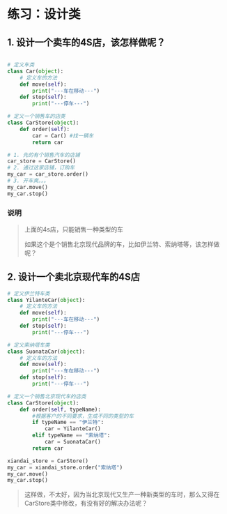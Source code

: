 # 练习：设计类

## 1. 设计一个卖车的4S店，该怎样做呢？

```python

# 定义车类
class Car(object):
	# 定义车的方法
	def move(self):
		print("---车在移动---")
	def stop(self):
		print("---停车---")

# 定义一个销售车的店类
class CarStore(object):
	def order(self):
		car = Car() #找一辆车
		return car

# 1. 先的有个销售汽车的店铺
car_store = CarStore()
# 2. 通过这家店铺，订购车
my_car = car_store.order()
# 3. 开车爽。。。
my_car.move()
my_car.stop()

```

### 说明
> 上面的4s店，只能销售一种类型的车
>
> 如果这个是个销售北京现代品牌的车，比如伊兰特、索纳塔等，该怎样做呢？


## 2. 设计一个卖北京现代车的4S店


```python
# 定义伊兰特车类
class YilanteCar(object):
	# 定义车的方法
	def move(self):
		print("---车在移动---")
	def stop(self):
		print("---停车---")

# 定义索纳塔车类
class SuonataCar(object):
	# 定义车的方法
	def move(self):
		print("---车在移动---")
	def stop(self):
		print("---停车---")

# 定义一个销售北京现代车的店类
class CarStore(object):
	def order(self, typeName):
		#根据客户的不同要求，生成不同的类型的车
		if typeName == "伊兰特":
			car = YilanteCar()
		elif typeName == "索纳塔":
			car = SuonataCar()
		return car

xiandai_store = CarStore()
my_car = xiandai_store.order("索纳塔")
my_car.move()
my_car.stop()
```
> 这样做，不太好，因为当北京现代又生产一种新类型的车时，那么又得在CarStore类中修改，有没有好的解决办法呢？